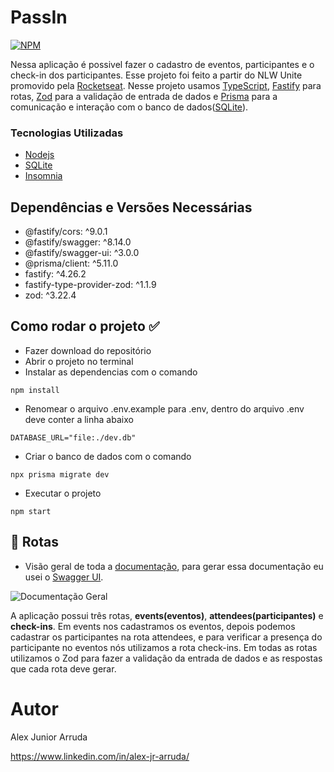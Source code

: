 # PassIn

[![NPM](https://img.shields.io/npm/l/react)](https://github.com/alexjuniorarruda/Accounts/blob/main/LICENSE)

 Nessa aplicação é possivel fazer o cadastro de eventos, participantes e o check-in dos participantes. Esse projeto foi feito a partir do NLW Unite promovido pela [Rocketseat](https://www.rocketseat.com.br/).
 Nesse projeto usamos [TypeScript](https://www.typescriptlang.org/), [Fastify](https://fastify.dev/) para rotas, [Zod](https://zod.dev/) para a validação de entrada de dados e [Prisma](https://www.prisma.io/) para a comunicação e interação com o banco de dados([SQLite](https://www.sqlite.org/)).
 
 ### Tecnologias Utilizadas
 
 * [Nodejs](https://nodejs.org/en)
 * [SQLite](https://www.sqlite.org/)
 * [Insomnia](https://insomnia.rest/)

## Dependências e Versões Necessárias

* @fastify/cors: ^9.0.1
* @fastify/swagger: ^8.14.0
* @fastify/swagger-ui: ^3.0.0
* @prisma/client: ^5.11.0
* fastify: ^4.26.2
* fastify-type-provider-zod: ^1.1.9
* zod: ^3.22.4

## Como rodar o projeto ✅

- Fazer download do repositório
- Abrir o projeto no terminal
- Instalar as dependencias com o comando
  
```
npm install
```

- Renomear o arquivo .env.example para .env, dentro do arquivo .env deve conter a linha abaixo
  
```
DATABASE_URL="file:./dev.db"
```

- Criar o banco de dados com o comando
  
```
npx prisma migrate dev
```

- Executar o projeto
  
```
npm start
```

## 📌 Rotas

- Visão geral de toda a [documentação](http://localhost:3333/docs/), para gerar essa documentação eu usei o [Swagger UI](https://swagger.io/).

![Documentação Geral](https://github.com/alexjuniorarruda/passIn/assets/112874423/b631f9c7-261c-422f-9a8d-0292b8e6aaa4)

A aplicação possui três rotas, **events(eventos)**, **attendees(participantes)** e **check-ins**. Em events nos cadastramos os eventos, depois podemos cadastrar os participantes na rota attendees, e para verificar a presença do participante no eventos nós utilizamos a rota check-ins. Em todas as rotas utilizamos o Zod para fazer a validação da entrada de dados e as respostas que cada rota deve gerar.

# Autor

Alex Junior Arruda

https://www.linkedin.com/in/alex-jr-arruda/

